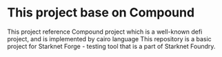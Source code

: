 # This project base on Compound

This project reference Compound project which is a well-known defi project, and is implemented by cairo language 
This repository is a basic project for Starknet Forge - testing tool that is a part of Starknet Foundry. 
